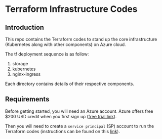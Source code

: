 # Terraform Infrastructure Codes
## Introduction
This repo contains the Terraform codes to stand up the core infrastructure (Kubernetes along with other components) on
Azure cloud.

The tf deployment sequence is as follow:

1. storage
2. kubernetes
3. nginx-ingress

Each directory contains details of their respective components.

## Requirements
Before getting started, you will need an Azure account. Azure offers free $200 USD credit when you first sign up
([free trial link](https://azure.microsoft.com/en-us/free/)).

Then you will need to create a `service principal` (SP) account to run the Terraform codes
(instructions can be found on this
[link](https://docs.microsoft.com/en-us/cli/azure/create-an-azure-service-principal-azure-cli?view=azure-cli-latest)).

